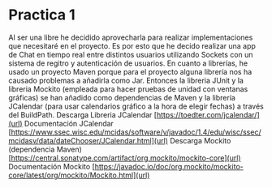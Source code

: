 # Practica 1
Al ser una libre he decidido aprovecharla para realizar implementaciones que necesitaré en el proyecto. Es por esto que he decido realizar una app de Chat en tiempo real entre distintos usuarios utilizando Sockets con un sistema de regitro y autenticación de usuarios. En cuanto a librerías, he usado un proyecto Maven porque para el proyecto alguna librería nos ha causado problemas a añadirla como Jar. Entonces la libreria JUnit y la libreria Mockito (empleada para hacer pruebas de unidad con ventanas gráficas) se han añadido como dependencias de Maven y la librería JCalendar (para usar calendarios gráfico a la hora de elegir fechas) a través del BuildPath.
Descarga Libreria JCalendar [https://toedter.com/jcalendar/](url)
Documentación JCalendar [https://www.ssec.wisc.edu/mcidas/software/v/javadoc/1.4/edu/wisc/ssec/mcidasv/data/dateChooser/JCalendar.html](url)
Descarga Mockito (dependencia Maven) [https://central.sonatype.com/artifact/org.mockito/mockito-core](url)
Documentación Mockito [https://javadoc.io/doc/org.mockito/mockito-core/latest/org/mockito/Mockito.html](url)

